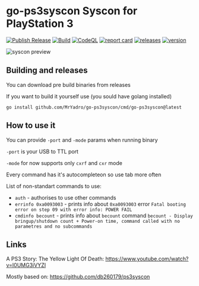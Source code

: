# go-ps3syscon Syscon for PlayStation 3

[![Publish Release](https://github.com/MrYadro/go-ps3syscon/actions/workflows/release.yml/badge.svg)](https://github.com/MrYadro/go-ps3syscon/actions/workflows/release.yml) [![Build](https://github.com/MrYadro/go-ps3syscon/actions/workflows/build.yml/badge.svg)](https://github.com/MrYadro/go-ps3syscon/actions/workflows/build.yml) [![CodeQL](https://github.com/MrYadro/go-ps3syscon/actions/workflows/codeql.yml/badge.svg)](https://github.com/MrYadro/go-ps3syscon/actions/workflows/codeql.yml) [![report card](https://goreportcard.com/badge/github.com/MrYadro/go-ps3syscon)](https://goreportcard.com/report/github.com/MrYadro/go-ps3syscon) [![releases](https://img.shields.io/github/downloads-pre/MrYadro/go-ps3syscon/latest/total)](https://github.com/MrYadro/go-ps3syscon/releases) [![version](https://img.shields.io/github/v/release/MrYadro/go-ps3syscon?include_prereleases)](https://github.com/MrYadro/go-ps3syscon/releases)

![syscon preview](https://user-images.githubusercontent.com/1587606/212574878-ea04b9ab-2da7-4873-91e6-45992a43d59e.png)

## Building and releases

You can download pre build binaries from releases

If you want to build it yourself use (you sould have golang installed)

`go install github.com/MrYadro/go-ps3syscon/cmd/go-ps3syscon@latest`

## How to use it

You can provide `-port` and `-mode`  params when running binary

`-port` is your USB to TTL port

`-mode` for now supports only `cxrf` and `cxr` mode

Every command has it's autocompleteon so use tab more often

List of non-standart commands to use:
* `auth` - authorises to use other commands
* `errinfo 0xa0093003` - prints info about `0xa0093003` error `Fatal booting error on step 09 with error info: POWER FAIL`
* `cmdinfo becount` - prints info about `becount` command `becount - Display bringup/shutdown count + Power-on time, command called with no parametres and no subcommands`

## Links

A PS3 Story: The Yellow Light Of Death: https://www.youtube.com/watch?v=I0UMG3iVYZI

Mostly based on: https://github.com/db260179/ps3syscon